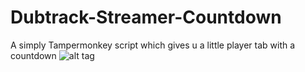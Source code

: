# Dubtrack-Streamer-Countdown

A simply Tampermonkey script which gives u a little player tab with a countdown
![alt tag](https://i.imgur.com/nr2Sa8Q.png)
